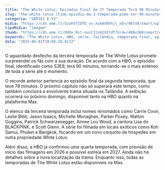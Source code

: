 ```yaml
---
title: "The White Lotus: Episódio Final da 3ª Temporada Terá 90 Minutos"
slug: "the-white-lotus-ltimo-episdio-da-3-temporada-pode-ter-90-minutos"
categoria: "SÉRIES E TV"
midia: "https://cdn.ome.lt/5zohV7IOTE_vv-XsmAV0hhjl_nE=/987x0/smart/uploads/conteudo/fotos/OMELETE_CAPA_-_2025-04-01T155152.769.png"
tipoMidia: "imagem"
thumb: "https://cdn.ome.lt/U9Xv_Rst-oucC1lnU2X5fdT7Xr4=/480x360/smart/extras/conteudos/omelete_THUMB_-_2025-04-01T155136.839.png"
keywords: "The White Lotus, HBO, série, Tailândia, temporada final, episódio de 90 minutos"
data: "2025-04-01T19:08:28.017Z"
---
```


O aguardado desfecho da terceira temporada de The White Lotus promete surpreender os fãs com a sua duração. De acordo com a HBO, o episódio final, identificado como S3E8, terá 90 minutos, tornando-se o mais extenso de toda a série até o momento. 

O recorde anterior pertencia ao episódio final da segunda temporada, que teve 78 minutos. O próximo capítulo não só superará este tempo, como também concluirá a envolvente trama situada na Tailândia. A exibição ocorrerá no próximo domingo, disponível tanto na HBO quanto na plataforma Max.

O elenco da terceira temporada inclui nomes renomados como Carrie Coon, Leslie Bibb, Jason Isaacs, Michelle Monaghan, Parker Posey, Walton Goggins, Patrick Schwarzenegger, Aimee Lou Wood, a cantora Lisa do BLACKPINK, e Scott Glenn. A série foi filmada em locais exóticos como Koh Samui, Phuket e Bangkok, focando em um novo conjunto de hóspedes em outra propriedade White Lotus.

Além disso, a HBO já confirmou uma quarta temporada, com previsão de início das filmagens em 2026 e possível estreia em 2027. Ainda não há detalhes sobre a nova localização da trama. Enquanto isso, todas as temporadas de The White Lotus estão disponíveis na Max.